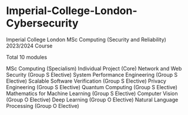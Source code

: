 # Imperial-College-London-Cybersecurity

Imperial College London MSc Computing (Security and Reliability) 2023/2024 Course 

Total 10 modules 

MSc Computing (Specialism) Individual Project (Core)
Network and Web Security (Group S Elective)
System Performance Engineering (Group S Elective)
Scalable Software Verification (Group S Elective)
Privacy Engineering (Group S Elective)
Quantum Computing (Group S Elective)
Mathematics for Machine Learning (Group S Elective)
Computer Vision (Group O Elective)
Deep Learning (Group O Elective)
Natural Language Processing (Group O Elective)
